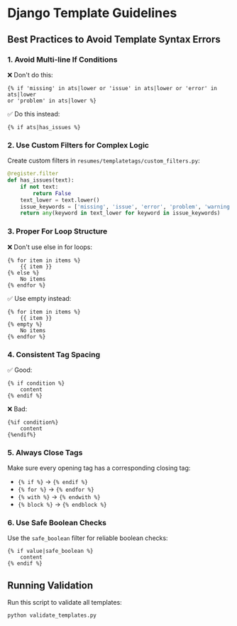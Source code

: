 # Django Template Guidelines

## Best Practices to Avoid Template Syntax Errors

### 1. Avoid Multi-line If Conditions
❌ Don't do this:
```django
{% if 'missing' in ats|lower or 'issue' in ats|lower or 'error' in ats|lower
or 'problem' in ats|lower %}
```

✅ Do this instead:
```django
{% if ats|has_issues %}
```

### 2. Use Custom Filters for Complex Logic
Create custom filters in `resumes/templatetags/custom_filters.py`:

```python
@register.filter
def has_issues(text):
    if not text:
        return False
    text_lower = text.lower()
    issue_keywords = ['missing', 'issue', 'error', 'problem', 'warning']
    return any(keyword in text_lower for keyword in issue_keywords)
```

### 3. Proper For Loop Structure
❌ Don't use else in for loops:
```django
{% for item in items %}
    {{ item }}
{% else %}
    No items
{% endfor %}
```

✅ Use empty instead:
```django
{% for item in items %}
    {{ item }}
{% empty %}
    No items
{% endfor %}
```

### 4. Consistent Tag Spacing
✅ Good:
```django
{% if condition %}
    content
{% endif %}
```

❌ Bad:
```django
{%if condition%}
    content
{%endif%}
```

### 5. Always Close Tags
Make sure every opening tag has a corresponding closing tag:
- `{% if %}` → `{% endif %}`
- `{% for %}` → `{% endfor %}`
- `{% with %}` → `{% endwith %}`
- `{% block %}` → `{% endblock %}`

### 6. Use Safe Boolean Checks
Use the `safe_boolean` filter for reliable boolean checks:
```django
{% if value|safe_boolean %}
    content
{% endif %}
```

## Running Validation
Run this script to validate all templates:
```bash
python validate_templates.py
```
